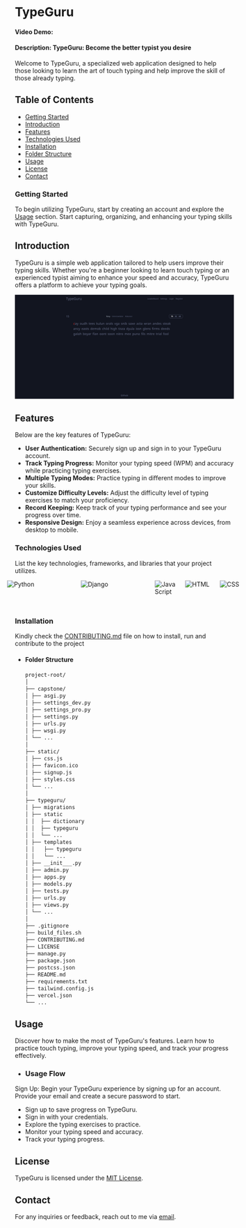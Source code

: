 # TypeGuru

#### Video Demo:

#### Description: TypeGuru: Become the better typist you desire

Welcome to TypeGuru, a specialized web application designed to help those looking to learn the art of touch typing and help improve the skill of those already typing.

## Table of Contents

- [Getting Started](#getting-started)
- [Introduction](#introduction)
- [Features](#features)
- [Technologies Used](#technologies-used)
- [Installation](#installation)
- [Folder Structure](#folder-structure)
- [Usage](#usage)
- [License](#license)
- [Contact](#contact)

### Getting Started

To begin utilizing TypeGuru, start by creating an account and explore the [Usage](#usage) section. Start capturing, organizing, and enhancing your typing skills with TypeGuru.

## Introduction

TypeGuru is a simple web application tailored to help users improve their typing skills. Whether you're a beginner looking to learn touch typing or an experienced typist aiming to enhance your speed and accuracy, TypeGuru offers a platform to achieve your typing goals.

![Application Homepage](image.png)

## Features

Below are the key features of TypeGuru:

- **User Authentication:** Securely sign up and sign in to your TypeGuru account.
- **Track Typing Progress:** Monitor your typing speed (WPM) and accuracy while practicing typing exercises.
- **Multiple Typing Modes:** Practice typing in different modes to improve your skills.
- **Customize Difficulty Levels:** Adjust the difficulty level of typing exercises to match your proficiency.
- **Record Keeping:** Keep track of your typing performance and see your progress over time.
- **Responsive Design:** Enjoy a seamless experience across devices, from desktop to mobile.

### Technologies Used

List the key technologies, frameworks, and libraries that your project utilizes.

<div style="display: flex; justify-content: center; align-items: baseline; gap: 20px;">
<img src="https://www.python.org/static/community_logos/python-logo-generic.svg" alt="Python" width="150" height="50"> <img src="https://www.djangoproject.com/m/img/logos/django-logo-negative.svg" alt="Django" width="150" height="50"> <img src="https://upload.wikimedia.org/wikipedia/commons/9/99/Unofficial_JavaScript_logo_2.svg" alt="JavaScript" width="50" height="50"> <img src="https://www.w3.org/html/logo/downloads/HTML5_Logo_256.png" alt="HTML" width="60" height="60"> <img src="https://upload.wikimedia.org/wikipedia/commons/d/d5/CSS3_logo_and_wordmark.svg" alt="CSS" width="50" height="60">
</div>

### Installation

Kindly check the [CONTRIBUTING.md](CONTRIBUTING.md) file on how to install, run and contribute to the project

- #### Folder Structure

  ```
  project-root/
  │
  ├── capstone/
  │ ├── asgi.py
  │ ├── settings_dev.py
  │ ├── settings_pro.py
  │ ├── settings.py
  │ ├── urls.py
  │ ├── wsgi.py
  │ └── ...
  │
  ├── static/
  │ ├── css.js
  │ ├── favicon.ico
  │ ├── signup.js
  │ ├── styles.css
  │ └── ...
  │
  ├── typeguru/
  │ ├── migrations
  │ ├── static
  │ │  ├── dictionary
  │ │  ├── typeguru
  │ │  └── ...
  │ ├── templates
  │ │   ├── typeguru
  │ │   └── ...
  │ ├── __init___.py
  │ ├── admin.py
  │ ├── apps.py
  │ ├── models.py
  │ ├── tests.py
  │ ├── urls.py
  │ ├── views.py
  │ └── ...
  │
  ├── .gitignore
  ├── build_files.sh
  ├── CONTRIBUTING.md
  ├── LICENSE
  ├── manage.py
  ├── package.json
  ├── postcss.json
  ├── README.md
  ├── requirements.txt
  ├── tailwind.config.js
  ├── vercel.json
  └── ...
  ```

## Usage

Discover how to make the most of TypeGuru's features. Learn how to practice touch typing, improve your typing speed, and track your progress effectively.

- ### Usage Flow

Sign Up: Begin your TypeGuru experience by signing up for an account. Provide your email and create a secure password to start.

- Sign up to save progress on TypeGuru.
- Sign in with your credentials.
- Explore the typing exercises to practice.
- Monitor your typing speed and accuracy.
- Track your typing progress.

## License

TypeGuru is licensed under the [MIT License](LICENSE).

## Contact

For any inquiries or feedback, reach out to me via [email](mailto:babsman4all@email.com).
